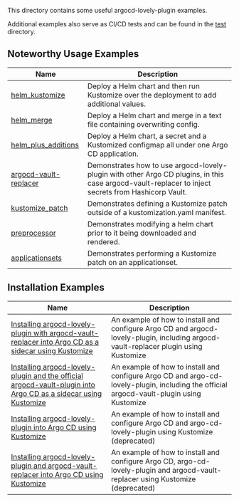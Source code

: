 This directory contains some useful argocd-lovely-plugin examples.

Additional examples also serve as CI/CD tests and can be found in the [test](../test) directory.

## Noteworthy Usage Examples

|Name|Description|
|--|--|
|[helm_kustomize](../test/helm_kustomize)|Deploy a Helm chart and then run Kustomize over the deployment to add additional values.|
|[helm_merge](../test/helm_merge)|Deploy a Helm chart and merge in a text file containing overwriting config.|
|[helm_plus_additions](../test/helm_plus_additions)|Deploy a Helm chart, a secret and a Kustomized configmap all under one Argo CD application.|
|[argocd-vault-replacer](../examples/argocd-vault-replacer)|Demonstrates how to use argocd-lovely-plugin with other Argo CD plugins, in this case argocd-vault-replacer to inject secrets from Hashicorp Vault.|
|[kustomize_patch](../test/kustomize_patch)|Demonstrates defining a Kustomize patch outside of a kustomization.yaml manifest.|
|[preprocessor](../test/preprocessor)|Demonstrates modifying a helm chart prior to it being downloaded and rendered.|
|[applicationsets](../examples/applicationsets)|Demonstrates performing a Kustomize patch on an applicationset.|

## Installation Examples

|Name|Description|
|--|--|
|[Installing argocd-lovely-plugin with argocd-vault-replacer into Argo CD as a sidecar using Kustomize](../examples/installation/argocd-sidecar)|An example of how to install and configure Argo CD and argocd-lovely-plugin, including argocd-vault-replacer plugin using Kustomize|
|[Installing argocd-lovely-plugin and the official argocd-vault-plugin into Argo CD as a sidecar using Kustomize](../examples/installation/argocd-sidecar-with-argocd-vault-plugin)|An example of how to install and configure Argo CD and argo-cd-lovely-plugin, including the official argocd-vault-plugin using Kustomize|
|[Installing argocd-lovely-plugin into Argo CD using Kustomize](../examples/installation/legacy-argocd)|An example of how to install and configure Argo CD and argo-cd-lovely-plugin using Kustomize (deprecated)|
|[Installing argocd-lovely-plugin and argocd-vault-replacer into Argo CD using Kustomize](../examples/installation/legacy-argocd-with-argocd-vault-replacer)|An example of how to install and configure Argo CD, argo-cd-lovely-plugin and argocd-vault-replacer using Kustomize (deprecated)|
